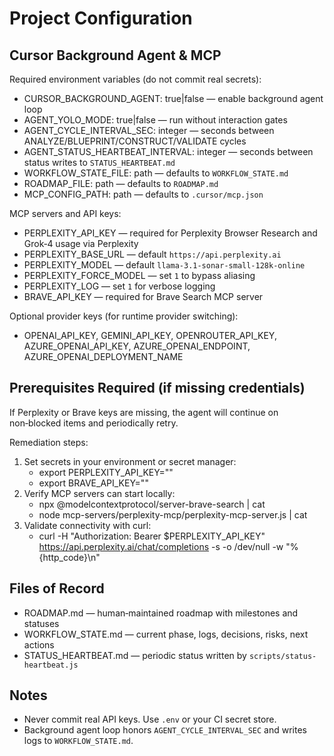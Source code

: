 # Project Configuration

## Cursor Background Agent & MCP

Required environment variables (do not commit real secrets):

- CURSOR_BACKGROUND_AGENT: true|false — enable background agent loop
- AGENT_YOLO_MODE: true|false — run without interaction gates
- AGENT_CYCLE_INTERVAL_SEC: integer — seconds between ANALYZE/BLUEPRINT/CONSTRUCT/VALIDATE cycles
- AGENT_STATUS_HEARTBEAT_INTERVAL: integer — seconds between status writes to `STATUS_HEARTBEAT.md`
- WORKFLOW_STATE_FILE: path — defaults to `WORKFLOW_STATE.md`
- ROADMAP_FILE: path — defaults to `ROADMAP.md`
- MCP_CONFIG_PATH: path — defaults to `.cursor/mcp.json`

MCP servers and API keys:

- PERPLEXITY_API_KEY — required for Perplexity Browser Research and Grok‑4 usage via Perplexity
- PERPLEXITY_BASE_URL — default `https://api.perplexity.ai`
- PERPLEXITY_MODEL — default `llama-3.1-sonar-small-128k-online`
- PERPLEXITY_FORCE_MODEL — set `1` to bypass aliasing
- PERPLEXITY_LOG — set `1` for verbose logging
- BRAVE_API_KEY — required for Brave Search MCP server

Optional provider keys (for runtime provider switching):

- OPENAI_API_KEY, GEMINI_API_KEY, OPENROUTER_API_KEY, AZURE_OPENAI_API_KEY, AZURE_OPENAI_ENDPOINT, AZURE_OPENAI_DEPLOYMENT_NAME

## Prerequisites Required (if missing credentials)

If Perplexity or Brave keys are missing, the agent will continue on non‑blocked items and periodically retry.

Remediation steps:

1. Set secrets in your environment or secret manager:
   - export PERPLEXITY_API_KEY="<redacted>"
   - export BRAVE_API_KEY="<redacted>"
2. Verify MCP servers can start locally:
   - npx @modelcontextprotocol/server-brave-search | cat
   - node mcp-servers/perplexity-mcp/perplexity-mcp-server.js | cat
3. Validate connectivity with curl:
   - curl -H "Authorization: Bearer $PERPLEXITY_API_KEY" https://api.perplexity.ai/chat/completions -s -o /dev/null -w "%{http_code}\n"

## Files of Record

- ROADMAP.md — human‑maintained roadmap with milestones and statuses
- WORKFLOW_STATE.md — current phase, logs, decisions, risks, next actions
- STATUS_HEARTBEAT.md — periodic status written by `scripts/status-heartbeat.js`

## Notes

- Never commit real API keys. Use `.env` or your CI secret store.
- Background agent loop honors `AGENT_CYCLE_INTERVAL_SEC` and writes logs to `WORKFLOW_STATE.md`.